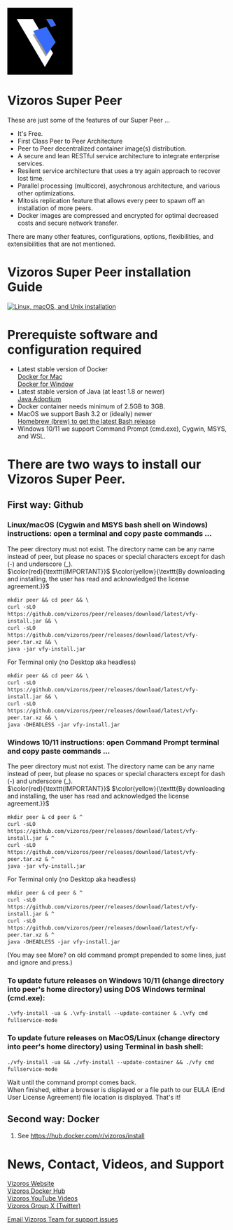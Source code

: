 ![](images/vizoros-logo-smaller.png)
# Vizoros Super Peer
These are just some of the features of our Super Peer ...
+ It's Free.
+ First Class Peer to Peer Architecture
+ Peer to Peer decentralized container image(s) distribution. 
+ A secure and lean RESTful service architecture to integrate enterprise services.
+ Resilent service architecture that uses a try again approach to recover lost time.
+ Parallel processing (multicore), asychronous architecture, and various other optimizations.
+ Mitosis replication feature that allows every peer to spawn off an installation of more peers.
+ Docker images are compressed and encrypted for optimal decreased costs and secure network transfer.

There are many other features, configurations, options, flexibilities, and extensibilities that are not mentioned.

# Vizoros Super Peer installation Guide #
[![Linux, macOS, and Unix installation](http://img.youtube.com/vi/tLp_q8O-3UA/0.jpg)](http://www.youtube.com/watch?v=tLp_q8O-3UA)


# Prerequiste software and configuration required
- Latest stable version of Docker<br>
  [Docker for Mac](https://docs.docker.com/desktop/install/mac-install/)<br>
  [Docker for Window](https://docs.docker.com/desktop/install/windows-install/)<br>
- Latest stable version of Java (at least 1.8 or newer)<br>
  [Java Adoptium](https://adoptium.net/temurin/releases/)<br>
- Docker container needs minimum of 2.5GB to 3GB.  
- MacOS we support Bash 3.2 or (ideally) newer<br>
  [Homebrew (brew) to get the latest Bash release](https://brew.sh/)<br>
- Windows 10/11 we support Command Prompt (cmd.exe), Cygwin, MSYS, and WSL.

# There are two ways to install our Vizoros Super Peer.

## First way: Github 
### Linux/macOS (Cygwin and MSYS bash shell on Windows) instructions: open a terminal and copy paste commands ...
The peer directory must not exist. 
The directory name can be any name instead of peer, but please no spaces or special characters except for dash (-) and underscore (_).<br>
$\color{red}{\texttt{IMPORTANT}}$
$\color{yellow}{\texttt{By downloading and installing, the user has read and acknowledged the license agreement.}}$
```
mkdir peer && cd peer && \
curl -sLO https://github.com/vizoros/peer/releases/download/latest/vfy-install.jar && \
curl -sLO https://github.com/vizoros/peer/releases/download/latest/vfy-peer.tar.xz && \
java -jar vfy-install.jar
```
For Terminal only (no Desktop aka headless)
```
mkdir peer && cd peer && \
curl -sLO https://github.com/vizoros/peer/releases/download/latest/vfy-install.jar && \
curl -sLO https://github.com/vizoros/peer/releases/download/latest/vfy-peer.tar.xz && \
java -DHEADLESS -jar vfy-install.jar
```
### Windows 10/11 instructions: open Command Prompt terminal and copy paste commands ...
The peer directory must not exist.
The directory name can be any name instead of peer, but please no spaces or special characters except for dash (-) and underscore (_).<br>
$\color{red}{\texttt{IMPORTANT}}$
$\color{yellow}{\texttt{By downloading and installing, the user has read and acknowledged the license agreement.}}$
```
mkdir peer & cd peer & ^
curl -sLO https://github.com/vizoros/peer/releases/download/latest/vfy-install.jar & ^
curl -sLO https://github.com/vizoros/peer/releases/download/latest/vfy-peer.tar.xz & ^
java -jar vfy-install.jar
```
For Terminal only (no Desktop aka headless)
```
mkdir peer & cd peer & ^
curl -sLO https://github.com/vizoros/peer/releases/download/latest/vfy-install.jar & ^
curl -sLO https://github.com/vizoros/peer/releases/download/latest/vfy-peer.tar.xz & ^
java -DHEADLESS -jar vfy-install.jar
```
(You may see More? on old command prompt prepended to some lines, just and ignore and press.)
### To update future releases on Windows 10/11 (change directory into peer's home directory) using DOS Windows terminal (cmd.exe):
```
.\vfy-install -ua & .\vfy-install --update-container & .\vfy cmd fullservice-mode
```
### To update future releases on MacOS/Linux (change directory into peer's home directory) using Terminal in bash shell:
```
./vfy-install -ua && ./vfy-install --update-container && ./vfy cmd fullservice-mode
```
Wait until the command prompt comes back.  
When finished, either a browser is displayed or a file path to our EULA (End User License Agreement) file location is displayed.
That's it!

## Second way: Docker
1. See https://hub.docker.com/r/vizoros/install

# News, Contact, Videos, and Support
[Vizoros Website](https://bit.ly/vzos-website)<br>
[Vizoros Docker Hub](https://bit.ly/vzos-docker)<br>
[Vizoros YouTube Videos](https://bit.ly/vzos-youtube)<br>
[Vizoros Group X (Twitter)](https://bit.ly/vzos-twitter)<br>

[Email Vizoros Team for support issues](mailto:vizoros.issues@gmail.com?subject=[Super%20Peer]%20GitHub%20Instructions)
